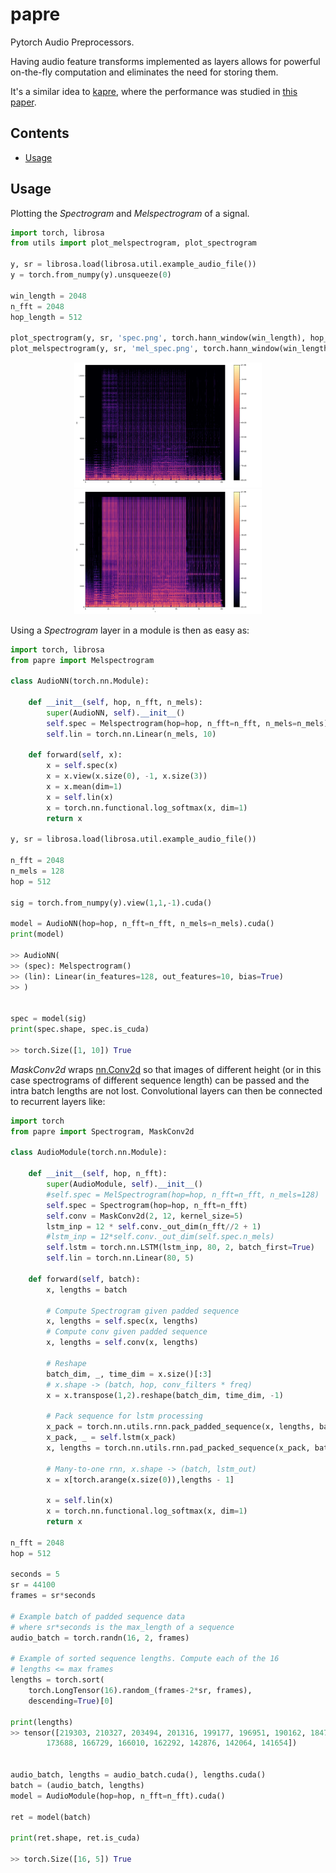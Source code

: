 # papre
Pytorch Audio Preprocessors.


Having audio feature transforms implemented as layers allows for powerful on-the-fly computation and eliminates the need for storing them.

It's a similar idea to [kapre](https://github.com/keunwoochoi/kapre), where the performance was studied in [this paper](https://arxiv.org/abs/1706.05781).



## Contents
- [Usage](#usage)




## Usage
Plotting the *Spectrogram* and *Melspectrogram* of a signal.
```python
import torch, librosa
from utils import plot_melspectrogram, plot_spectrogram

y, sr = librosa.load(librosa.util.example_audio_file())
y = torch.from_numpy(y).unsqueeze(0)

win_length = 2048
n_fft = 2048
hop_length = 512

plot_spectrogram(y, sr, 'spec.png', torch.hann_window(win_length), hop_length, n_fft)
plot_melspectrogram(y, sr, 'mel_spec.png', torch.hann_window(win_length), hop_length, n_fft)
```

<p align="center">
<img src="plots/spec.png" width="300px"/>
<img src="plots/mel_spec.png" width="300px"/>
</p>


Using a *Spectrogram* layer in a module is then as easy as:
```python
import torch, librosa
from papre import Melspectrogram

class AudioNN(torch.nn.Module):

    def __init__(self, hop, n_fft, n_mels):
        super(AudioNN, self).__init__()
        self.spec = Melspectrogram(hop=hop, n_fft=n_fft, n_mels=n_mels)
        self.lin = torch.nn.Linear(n_mels, 10)

    def forward(self, x):
        x = self.spec(x)
        x = x.view(x.size(0), -1, x.size(3))
        x = x.mean(dim=1)
        x = self.lin(x)
        x = torch.nn.functional.log_softmax(x, dim=1)
        return x

y, sr = librosa.load(librosa.util.example_audio_file())

n_fft = 2048
n_mels = 128
hop = 512

sig = torch.from_numpy(y).view(1,1,-1).cuda()

model = AudioNN(hop=hop, n_fft=n_fft, n_mels=n_mels).cuda()
print(model)

>> AudioNN(
>> (spec): Melspectrogram()
>> (lin): Linear(in_features=128, out_features=10, bias=True)
>> )


spec = model(sig)
print(spec.shape, spec.is_cuda)

>> torch.Size([1, 10]) True

```

*MaskConv2d* wraps [nn.Conv2d](https://pytorch.org/docs/stable/nn.html#torch.nn.Conv2d) so that images of different height (or in this case spectrograms of different sequence length) can be passed and the intra batch lengths are not lost. Convolutional layers can then be connected to recurrent layers like:

```python
import torch
from papre import Spectrogram, MaskConv2d

class AudioModule(torch.nn.Module):

    def __init__(self, hop, n_fft):
        super(AudioModule, self).__init__()
        #self.spec = MelSpectrogram(hop=hop, n_fft=n_fft, n_mels=128)
        self.spec = Spectrogram(hop=hop, n_fft=n_fft)
        self.conv = MaskConv2d(2, 12, kernel_size=5)
        lstm_inp = 12 * self.conv._out_dim(n_fft//2 + 1)
        #lstm_inp = 12*self.conv._out_dim(self.spec.n_mels) 
        self.lstm = torch.nn.LSTM(lstm_inp, 80, 2, batch_first=True)
        self.lin = torch.nn.Linear(80, 5)

    def forward(self, batch):
        x, lengths = batch
        
        # Compute Spectrogram given padded sequence
        x, lengths = self.spec(x, lengths)
        # Compute conv given padded sequence
        x, lengths = self.conv(x, lengths)

        # Reshape
        batch_dim, _, time_dim = x.size()[:3]
        # x.shape -> (batch, hop, conv_filters * freq)
        x = x.transpose(1,2).reshape(batch_dim, time_dim, -1) 

        # Pack sequence for lstm processing
        x_pack = torch.nn.utils.rnn.pack_padded_sequence(x, lengths, batch_first=True)
        x_pack, _ = self.lstm(x_pack)
        x, lengths = torch.nn.utils.rnn.pad_packed_sequence(x_pack, batch_first=True)
        
        # Many-to-one rnn, x.shape -> (batch, lstm_out)
        x = x[torch.arange(x.size(0)),lengths - 1]
        
        x = self.lin(x)
        x = torch.nn.functional.log_softmax(x, dim=1)
        return x

n_fft = 2048
hop = 512

seconds = 5
sr = 44100
frames = sr*seconds

# Example batch of padded sequence data
# where sr*seconds is the max_length of a sequence
audio_batch = torch.randn(16, 2, frames)

# Example of sorted sequence lengths. Compute each of the 16
# lengths <= max frames
lengths = torch.sort(
    torch.LongTensor(16).random_(frames-2*sr, frames), 
    descending=True)[0]
    
print(lengths)
>> tensor([219303, 210327, 203494, 201316, 199177, 196951, 190162, 184709, 183979,
        173688, 166729, 166010, 162292, 142876, 142064, 141654])


audio_batch, lengths = audio_batch.cuda(), lengths.cuda()
batch = (audio_batch, lengths)
model = AudioModule(hop=hop, n_fft=n_fft).cuda()

ret = model(batch)

print(ret.shape, ret.is_cuda)

>> torch.Size([16, 5]) True

```


